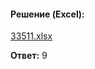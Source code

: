 #### Решение (Excel):
[33511.xlsx](https://github.com/Thundiverter/infege2022/files/8053329/33511.xlsx)

**Ответ:** 9
